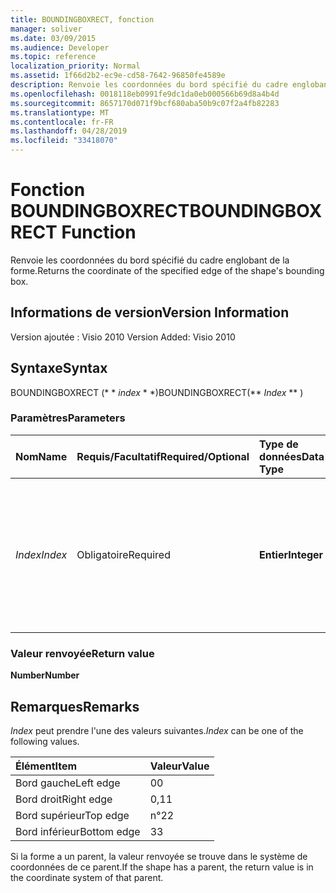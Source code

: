 ```yaml
---
title: BOUNDINGBOXRECT, fonction
manager: soliver
ms.date: 03/09/2015
ms.audience: Developer
ms.topic: reference
localization_priority: Normal
ms.assetid: 1f66d2b2-ec9e-cd58-7642-96850fe4589e
description: Renvoie les coordonnées du bord spécifié du cadre englobant de la forme.
ms.openlocfilehash: 0018118eb0991fe9dc1da0eb000566b69d8a4b4d
ms.sourcegitcommit: 8657170d071f9bcf680aba50b9c07f2a4fb82283
ms.translationtype: MT
ms.contentlocale: fr-FR
ms.lasthandoff: 04/28/2019
ms.locfileid: "33418070"
---
```

# <a name="boundingboxrect-function"></a><span data-ttu-id="21caf-103">Fonction BOUNDINGBOXRECT</span><span class="sxs-lookup"><span data-stu-id="21caf-103">BOUNDINGBOXRECT Function</span></span>

<span data-ttu-id="21caf-104">Renvoie les coordonnées du bord spécifié du cadre englobant de la forme.</span><span class="sxs-lookup"><span data-stu-id="21caf-104">Returns the coordinate of the specified edge of the shape's bounding box.</span></span>
  
## <a name="version-information"></a><span data-ttu-id="21caf-105">Informations de version</span><span class="sxs-lookup"><span data-stu-id="21caf-105">Version Information</span></span>

<span data-ttu-id="21caf-106">Version ajoutée : Visio 2010
</span><span class="sxs-lookup"><span data-stu-id="21caf-106">Version Added: Visio 2010</span></span> 
  
## <a name="syntax"></a><span data-ttu-id="21caf-107">Syntaxe</span><span class="sxs-lookup"><span data-stu-id="21caf-107">Syntax</span></span>

<span data-ttu-id="21caf-108">BOUNDINGBOXRECT (\* \* *index* \* \*)</span><span class="sxs-lookup"><span data-stu-id="21caf-108">BOUNDINGBOXRECT(\*\* *Index* \*\* )</span></span> 
  
### <a name="parameters"></a><span data-ttu-id="21caf-109">Paramètres</span><span class="sxs-lookup"><span data-stu-id="21caf-109">Parameters</span></span>

|<span data-ttu-id="21caf-110">**Nom**</span><span class="sxs-lookup"><span data-stu-id="21caf-110">**Name**</span></span>|<span data-ttu-id="21caf-111">**Requis/Facultatif**</span><span class="sxs-lookup"><span data-stu-id="21caf-111">**Required/Optional**</span></span>|<span data-ttu-id="21caf-112">**Type de données**</span><span class="sxs-lookup"><span data-stu-id="21caf-112">**Data Type**</span></span>|<span data-ttu-id="21caf-113">**Description**</span><span class="sxs-lookup"><span data-stu-id="21caf-113">**Description**</span></span>|
|:-----|:-----|:-----|:-----|
| <span data-ttu-id="21caf-114">_Index_</span><span class="sxs-lookup"><span data-stu-id="21caf-114">_Index_</span></span> <br/> |<span data-ttu-id="21caf-115">Obligatoire</span><span class="sxs-lookup"><span data-stu-id="21caf-115">Required</span></span>  <br/> |<span data-ttu-id="21caf-116">**Entier**</span><span class="sxs-lookup"><span data-stu-id="21caf-116">**Integer**</span></span> <br/> |<span data-ttu-id="21caf-117">Bord du cadre englobant de la forme pour lequel récupérer les coordonnées.</span><span class="sxs-lookup"><span data-stu-id="21caf-117">The edge of the shape's bounding box for which to get the coordinate.</span></span> <span data-ttu-id="21caf-118">Voir la section Remarques pour les valeurs possibles.</span><span class="sxs-lookup"><span data-stu-id="21caf-118">See Remarks for possible values.</span></span>  <br/> |
   
### <a name="return-value"></a><span data-ttu-id="21caf-119">Valeur renvoyée</span><span class="sxs-lookup"><span data-stu-id="21caf-119">Return value</span></span>

 <span data-ttu-id="21caf-120">**Number**</span><span class="sxs-lookup"><span data-stu-id="21caf-120">**Number**</span></span>
  
## <a name="remarks"></a><span data-ttu-id="21caf-121">Remarques</span><span class="sxs-lookup"><span data-stu-id="21caf-121">Remarks</span></span>

 <span data-ttu-id="21caf-122">*Index* peut prendre l'une des valeurs suivantes.</span><span class="sxs-lookup"><span data-stu-id="21caf-122">*Index*  can be one of the following values.</span></span> 
  
|<span data-ttu-id="21caf-123">**Élément**</span><span class="sxs-lookup"><span data-stu-id="21caf-123">**Item**</span></span>|<span data-ttu-id="21caf-124">**Valeur**</span><span class="sxs-lookup"><span data-stu-id="21caf-124">**Value**</span></span>|
|:-----|:-----|
|<span data-ttu-id="21caf-125">Bord gauche</span><span class="sxs-lookup"><span data-stu-id="21caf-125">Left edge</span></span>  <br/> |<span data-ttu-id="21caf-126">0</span><span class="sxs-lookup"><span data-stu-id="21caf-126">0</span></span>  <br/> |
|<span data-ttu-id="21caf-127">Bord droit</span><span class="sxs-lookup"><span data-stu-id="21caf-127">Right edge</span></span>  <br/> |<span data-ttu-id="21caf-128">0,1</span><span class="sxs-lookup"><span data-stu-id="21caf-128">1</span></span>  <br/> |
|<span data-ttu-id="21caf-129">Bord supérieur</span><span class="sxs-lookup"><span data-stu-id="21caf-129">Top edge</span></span>  <br/> |<span data-ttu-id="21caf-130">n°2</span><span class="sxs-lookup"><span data-stu-id="21caf-130">2</span></span>  <br/> |
|<span data-ttu-id="21caf-131">Bord inférieur</span><span class="sxs-lookup"><span data-stu-id="21caf-131">Bottom edge</span></span>  <br/> |<span data-ttu-id="21caf-132">3</span><span class="sxs-lookup"><span data-stu-id="21caf-132">3</span></span>  <br/> |
   
<span data-ttu-id="21caf-133">Si la forme a un parent, la valeur renvoyée se trouve dans le système de coordonnées de ce parent.</span><span class="sxs-lookup"><span data-stu-id="21caf-133">If the shape has a parent, the return value is in the coordinate system of that parent.</span></span>
  

